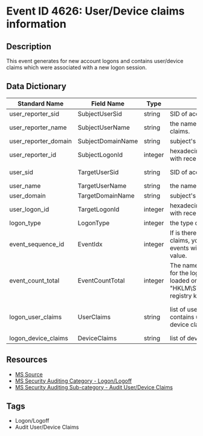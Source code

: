 # Event ID 4626: User/Device claims information

## Description
This event generates for new account logons and contains user/device claims which were associated with a new logon session.

## Data Dictionary
|Standard Name|Field Name|Type|Description|Sample Value|
|---|---|---|---|---|
|user_reporter_sid|SubjectUserSid|string|SID of account that reported information about claims.|S-1-0-0|
|user_reporter_name|SubjectUserName|string|the name of the account that reported information about claims.|-|
|user_reporter_domain|SubjectDomainName|string|subject's domain or computer name|-|
|user_reporter_id|SubjectLogonId|integer|hexadecimal value that can help you correlate this event with recent events that might contain the same Logon ID|0x0|
|user_sid|TargetUserSid|string|SID of account for which logon was performed.|S-1-5-21-3457937927-2839227994-823803824-1104|
|user_name|TargetUserName|string|the name of the account for which logon was performed|dadmin|
|user_domain|TargetDomainName|string|subject's domain or computer name.|CONTOSO|
|user_logon_id|TargetLogonId|integer|hexadecimal value that can help you correlate this event with recent events that might contain the same Logon ID|0x136f7b|
|logon_type|LogonType|integer|the type of logon which was performed.|3|
|event_sequence_id|EventIdx|integer|If is there is not enough space in one event to put all claims, you will see "1 of N" in this field and additional events will be generated. Typically this field has "1 of 1" value.|1|
|event_count_total|EventCountTotal|integer|The name of the authentication package which was used for the logon authentication process. Default packages loaded on LSA startup are located in "HKLM\SYSTEM\CurrentControlSet\Control\Lsa\OSConfig" registry key.|1|
|logon_user_claims|UserClaims|string|list of user claims for new logon session. This field contains user claims if user account was logged in and device claims if computer account was logged in|ad://ext/cn:88d2b96fdb2b4c49 <%%1818> : "dadmin" ad://ext/Department:88d16a8edaa8c66b <%%1818> : "IT"|
|logon_device_claims|DeviceClaims|string|list of device claims for new logon session|-|

## Resources
* [MS Source](https://github.com/MicrosoftDocs/windows-itpro-docs/blob/master/windows/security/threat-protection/auditing/event-4626.md)
* [MS Security Auditing Category - Logon/Logoff](https://docs.microsoft.com/en-us/windows/security/threat-protection/auditing/advanced-security-audit-policy-settings#logonlogoff)
* [MS Security Auditing Sub-category - Audit User/Device Claims](https://github.com/MicrosoftDocs/windows-itpro-docs/tree/master/windows/security/threat-protection/auditing/audit-user/device-claims.md)

## Tags
* Logon/Logoff
* Audit User/Device Claims